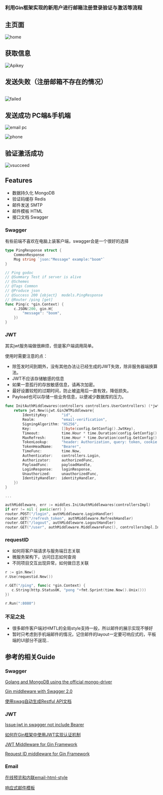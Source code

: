 ### 利用Gin框架实现的新用户进行邮箱注册登录验证与激活等流程

## 主页面
![home](https://user-images.githubusercontent.com/124338898/233028794-f7a76fcd-ef29-450f-8c9b-e211bb28f9f2.png)

## 获取信息
![Apikey](https://user-images.githubusercontent.com/124338898/233029473-4887c065-6658-45c3-93a1-d8b011a14b07.png)

## 发送失败（注册邮箱不存在的情况）
<br>![failed](https://user-images.githubusercontent.com/124338898/233029774-70e92c0e-3398-4a10-a727-72845d8cc4c5.png)

## 发送成功 PC端&手机端
![email pc](https://user-images.githubusercontent.com/124338898/233030075-466a1693-c014-44c8-8d67-5321930876b9.png)

![phone](https://user-images.githubusercontent.com/124338898/233030107-63447e96-b864-4f27-8c1e-44b86519142f.jpg)

## 验证激活成功

![vsucceed](https://user-images.githubusercontent.com/124338898/233030228-86b425c5-1fe6-434b-aaae-b67f7912ba13.png)


## Features

-  数据持久化 MongoDB
-  验证码缓存 Redis
-  邮件发送 SMTP
-  邮件模板 HTML
-  接口文档 Swagger

### Swagger

有些前端不喜欢在电脑上装客户端，swagger会是一个很好的选择

``` go
type PingResponse struct {
	CommonResponse
	Msg string `json:"Message" example:"boom"`
}

// Ping godoc
// @Summary Test if server is alive
// @Schemes
// @Tags Common
// @Produce json
// @Success 200 {object}  models.PingResponse
// @Router /ping [get]
func Ping(c *gin.Context) {
    c.JSON(200, gin.H{
        "message": "boom",
    })
}
```

### JWT

其实jwt服务端做很麻烦，但是客户端调用简单。

使用时需要注意的点：

- 除签发时间到期外，没有其他办法让已经生成的JWT失效，除非服务器端换算法。
- JWT不应该存储敏感的信息
- 如果一意孤行的存放敏感信息，请再次加密。
- 最好设置较短的过期时间，防止被盗用后一直有效，降低损失。
- Payload也可以存储一些业务信息，以便减少数据库的压力。

``` go
func InitAuthMiddlewares(controllers controllers.UserControllers) (*jwt.GinJWTMiddleware, error) {
    return jwt.New(&jwt.GinJWTMiddleware{
        IdentityKey:      "id",
        Realm:            "email-verification",
        SigningAlgorithm: "HS256",
        Key:              []byte(config.GetConfig().JwtKey),
        Timeout:          time.Hour * time.Duration(config.GetConfig().JwtAccessAge),
        MaxRefresh:       time.Hour * time.Duration(config.GetConfig().JwtRefreshAge),
        TokenLookup:      "header: Authorization, query: token, cookie: jwt",
        TokenHeadName:    "Bearer",
        TimeFunc:         time.Now,
        Authenticator:    controllers.Login,
        Authorizator:     authorizedFunc,
        PayloadFunc:      payloadHandle,
        LoginResponse:    loginResponse,
        Unauthorized:     unauthorizedFunc,
        IdentityHandler:  identityHandler,
    })
}

...

authMiddleware, err := middles.InitAuthMiddlewares(controllersImpl)
if err != nil { panic(err) }
router.POST("/login", authMiddleware.LoginHandler)
router.GET("/refresh_token", authMiddleware.RefreshHandler)
router.GET("/logout", authMiddleware.LogoutHandler)
router.GET("/user", authMiddleware.MiddlewareFunc(), controllersImpl.Info)
```

### requestID

- 如何将客户端请求与服务端日志关联
- 微服务架构下，访问日志如何查询
- 不同项目交互出现异常，如何做日志关联

``` go
r := gin.New()
r.Use(requestid.New())

r.GET("/ping", func(c *gin.Context) {
   c.String(http.StatusOK, "pong "+fmt.Sprint(time.Now().Unix()))
})

r.Run(":8080")
```



### 不足之处
- 很多邮件客户端对HMTL的全局style支持一般，所以邮件的展示实现不够好
- 暂时只考虑到手机端邮件的情况，记住邮件的layout一定要可响应式的，平板端的UI部分不逞现..

## 参考的相关Guide

### Swagger

[Golang and MongoDB using the official mongo-driver](https://wb.id.au/computer/golang-and-mongodb-using-the-mongo-go-driver/)

[Gin middleware with Swagger 2.0](https://github.com/swaggo/gin-swagger)

[使用swag自动生成Restful API文档](https://razeen.me/posts/go-swagger)

### JWT

[Issue:jwt in swagger not include Bearer](https://github.com/swaggo/gin-swagger/issues/90)

[如何在Gin框架中使用JWT实现认证机制](https://juejin.cn/post/7042520107976753165)

[JWT Middleware for Gin Framework](https://github.com/appleboy/gin-jwt)

[Request ID middleware for Gin Framework](https://github.com/gin-contrib/requestid)

### Email

[在线预览和内联email-html-style](https://htmlemail.io/inline/)

[响应式邮件模板](https://github.com/leemunroe/responsive-html-email-template)
